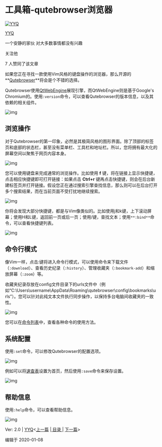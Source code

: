 # 工具箱-qutebrowser浏览器

[![YYQ](https://pic1.zhimg.com/v2-c4432de041354a82800b86e53483c9c7_xs.jpg?source=172ae18b)](https://www.zhihu.com/people/anthony.yuan)

[YYQ](https://www.zhihu.com/people/anthony.yuan)

一个安静的家伙 对大多数事情都没有兴趣

关注他

7 人赞同了该文章

如果您正在寻找一款使用Vim风格的键盘操作的浏览器，那么开源的**[Qutebrowser](https://link.zhihu.com/?target=https%3A//qutebrowser.org/)**将会是个不错的选择。

Qutebrowser使用[QtWebEngine](https://link.zhihu.com/?target=https%3A//wiki.qt.io/QtWebEngine)展现引擎，而QtWebEngine则是基于Google's Chromium的。使用`:version`命令，可以查看Qutebrowser的版本信息，以及其依赖的相关组件。

![img](https://pic1.zhimg.com/80/v2-0dc20848a3d38e5ae50806ec1671b494_720w.jpg)

## 浏览操作

对于Qutebrowser的第一印象，必然是其极简风格的图形界面。除了顶部的标签页和底部的状态栏，甚至没有菜单栏、工具栏和地址栏。所以，您将拥有最大化的屏幕空间以聚焦于网页内容本身。

![img](https://pic2.zhimg.com/80/v2-e7f63cc0ec4e0b371afb09e1a10769c9_720w.jpg)

您可以使用键盘来完成通常的浏览操作。比如使用 **f** 键，将在链接上显示快捷键，点击相应快捷键即可打开链接：如果点击 **Ctrl+r** 键再点击快捷键，则会在后台新建标签页并打开链接。假设您正在通过搜索引擎查找信息，那么则可以在后台打开多个搜索结果，而在当前页面不受打扰地继续搜索。

![img](https://pic3.zhimg.com/80/v2-8d1e6595c5207b0a15e71d70755ddbba_720w.jpg)

你将会发现大部分快捷键，都是与Vim像类似的。比如使用j和k键，上下滚动屏幕；使用H和L键，返回前一页或后一页；使用/键，查找文本；使用`**:bind**`命令，可以查看快捷键列表。

![img](https://pic2.zhimg.com/80/v2-a30159e9c442bf9d87daf8be5187ad69_720w.jpg)

## 命令行模式

像Vim一样，点击:键将进入命令行模式，可以使用命令来下载文件（`:download`）、查看历史纪录（`:history`）、管理收藏夹（`:bookmark-add`）和缩放屏幕（`:zoom`）等。

收藏夹纪录存放在config文件目录下的urls文件中（例如“C:\Users\username\AppData\Roaming\qutebrowser\config\bookmarks\urls”）。您可以针对此纯文本文件执行同步操作，以保持多台电脑间收藏夹的一致性。

![img](https://pic1.zhimg.com/80/v2-61711acee28431b5fe8048fc55c8e700_720w.jpg)

您可以在[命令列表](https://link.zhihu.com/?target=https%3A//qutebrowser.org/doc/help/commands.html)中，查看各种命令的使用方法。

## 系统配置

使用`:set`命令，可以修改Qutebrowser的配置选项。

![img](https://pic3.zhimg.com/80/v2-939aec01ca5a684a994a673fe237fae2_720w.jpg)

例如可以将[速查表](https://link.zhihu.com/?target=https%3A//raw.githubusercontent.com/qutebrowser/qutebrowser/master/doc/img/cheatsheet-big.png)设置为首页，然后使用`:save`命令来保存设置。

![img](https://pic1.zhimg.com/80/v2-7b8581e946dc22123f366be376c7ab90_720w.jpg)

## 帮助信息

使用`:help`命令，可以查看帮助信息。

![img](https://pic2.zhimg.com/80/v2-9e6f0d524f307b8d57b0915e1afe0f59_720w.jpg)

Ver: 2.0 | [YYQ](mailto:yyq123@gmail.com)<[上一篇](https://link.zhihu.com/?target=http%3A//yyq123.github.io/learn-vim/learn-vi-801-Toolkit-Screen.html) |[ 目录 ](https://link.zhihu.com/?target=http%3A//yyq123.github.com/learn-vim/learn-vi-00-00-TOC.html)| [下一篇](https://link.zhihu.com/?target=http%3A//yyq123.github.io/learn-vim/learn-vi-605-WebDesign-Firefox.html)>

编辑于 2020-01-08
